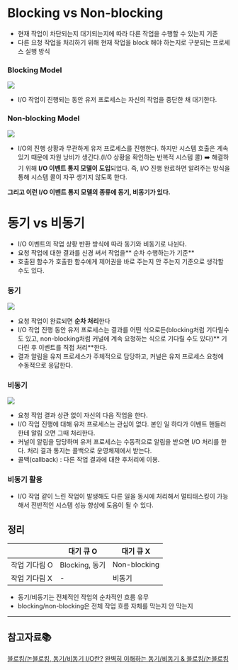# Blocking vs Non-blocking

- 현재 작업이 차단되는지 대기되는지에 따라 다른 작업을 수행할 수 있는지 기준
- 다른 요청 작업을 처리하기 위해 현재 작업을 block 해야 하는지로 구분되는 프로세스 실행 방식

### Blocking Model

![](https://velog.velcdn.com/images/urjimyu/post/a6019bf9-5424-4c33-9055-bb319e1dc440/image.png)

- I/O 작업이 진행되는 동안 유저 프로세스는 자신의 작업을 중단한 채 대기한다.

### Non-blocking Model

![](https://velog.velcdn.com/images/urjimyu/post/bfadb62e-5e41-4499-8349-5b9a981c3810/image.png)

- I/O의 진행 상황과 무관하게 유저 프로세스를 진행한다.
  하지만 시스템 호출은 계속 있기 때문에 자원 낭비가 생긴다.(I/O 상황을 확인하는 반복적 시스템 콜)
  ➡️ 해결하기 위해 **I/O 이벤트 통지 모델이 도입**되었다. 즉, I/O 진행 완료하면 알려주는 방식을 통해 시스템 콜이 자꾸 생기지 않도록 한다.

**그리고 이런 I/O 이벤트 통지 모델의 종류에 동기, 비동기가 있다.**

# 동기 vs 비동기

- I/O 이벤트의 작업 상황 반환 방식에 따라 동기와 비동기로 나뉜다.
- 요청 작업에 대한 결과를 신경 써서 작업을** 순차 수행하는가 기준**
- 호출된 함수가 호출한 함수에게 제어권을 바로 주는지 안 주는지 기준으로 생각할 수도 있다.

### 동기

![](https://velog.velcdn.com/images/urjimyu/post/8a5ce579-d378-4699-bac6-a4fd6ca4b1b4/image.png)

- 요청 작업이 완료되면 **순차 처리**한다
- I/O 작업 진행 동안 유저 프로세스는 결과를 어떤 식으로든(blocking처럼 기다릴수도 있고, non-blocking처럼 커널에 계속 요청하는 식으로 기다릴 수도 있다)** 기다린 후 이벤트를 직접 처리**한다.
- 결과 알림을 유저 프로세스가 주체적으로 담당하고, 커널은 유저 프로세스 요청에 수동적으로 응답한다.

### 비동기

![](https://velog.velcdn.com/images/urjimyu/post/68a79a1d-0f7e-47b5-9055-423c7bbd06d1/image.png)

- 요청 작업 결과 상관 없이 자신의 다음 작업을 한다.
- I/O 작업 진행에 대해 유저 프로세스는 관심이 없다. 본인 일 하다가 이벤트 핸들러한테 알림 오면 그때 처리한다.
- 커널이 알림을 담당하며 유저 프로세스는 수동적으로 알림을 받으면 I/O 처리를 한다. 처리 결과 통지는 콜백으로 운영체제에서 받는다.
- 콜백(callback) : 다른 작업 결과에 대한 후처리에 이용.

### 비동기 활용

- I/O 작업 같이 느린 작업이 발생해도 다른 일을 동시에 처리해서 멀티태스킹이 가능해서 전반적인 시스템 성능 향상에 도움이 될 수 있다.

## 정리

|               | 대기 큐 O      | 대기 큐 X    |
| ------------- | -------------- | ------------ |
| 작업 기다림 O | Blocking, 동기 | Non-blocking |
| 작업 기다림 X | -              | 비동기       |

- 동기/비동기는 전체적인 작업의 순차적인 흐름 유무
- blocking/non-blocking은 전체 작업 흐름 자체를 막는지 안 막는지

---

## 참고자료📚

[블로킹/논블로킹, 동기/비동기 I/O란?](https://junshock5.tistory.com/148)
[완벽히 이해하는 동기/비동기 & 블로킹/논블로킹](https://inpa.tistory.com/entry/%F0%9F%91%A9%E2%80%8D%F0%9F%92%BB-%EB%8F%99%EA%B8%B0%EB%B9%84%EB%8F%99%EA%B8%B0-%EB%B8%94%EB%A1%9C%ED%82%B9%EB%85%BC%EB%B8%94%EB%A1%9C%ED%82%B9-%EA%B0%9C%EB%85%90-%EC%A0%95%EB%A6%AC)
